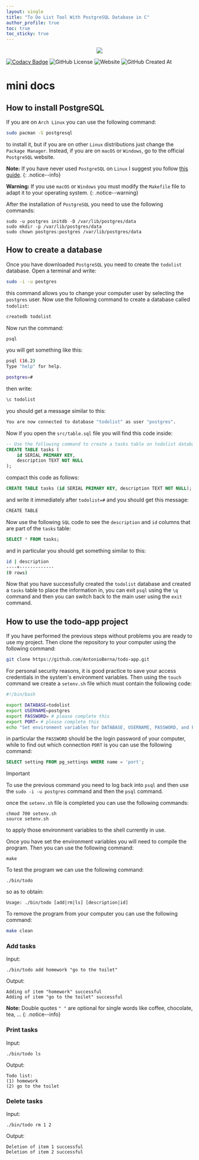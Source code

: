 ```yaml
---
layout: single
title: "To Do List Tool With PostgreSQL Database in C"
author_profile: true
toc: true
toc_sticky: true
---
```


<p align="center">
    <img src="assets/icons/icon.ico">
</p>

[![Codacy Badge](https://app.codacy.com/project/badge/Grade/b48b5e6f59c2480ca44b13dc35da8f1e)](https://www.codacy.com/gh/AntonioBerna/todo-app/dashboard?utm_source=github.com&amp;utm_medium=referral&amp;utm_content=AntonioBerna/todo-app&amp;utm_campaign=Badge_Grade)
![GitHub License](https://img.shields.io/github/license/AntonioBerna/todo-app)
![Website](https://img.shields.io/website?url=https%3A%2F%2Fantonioberna.github.io%2Ftodo-app%2F)
![GitHub Created At](https://img.shields.io/github/created-at/antonioberna/todo-app)

# mini docs

## How to install PostgreSQL

If you are on `Arch Linux` you can use the following command:

```bash
sudo pacman -S postgresql
```

to install it, but if you are on other `Linux` distributions just change the `Package Manager`. Instead, if you are on `macOS` or `Windows`, go to the official `PostgreSQL` website.

**Note:** If you have never used `PostgreSQL` on `Linux` I suggest you follow [this guide](https://wiki.archlinux.org/title/PostgreSQL).
{: .notice--info}

**Warning:** If you use `macOS` or `Windows` you must modify the `Makefile` file to adapt it to your operating system.
{: .notice--warning}

After the installation of `PostgreSQL` you need to use the following commands:

```
sudo -u postgres initdb -D /var/lib/postgres/data
sudo mkdir -p /var/lib/postgres/data
sudo chown postgres:postgres /var/lib/postgres/data
```

## How to create a database

Once you have downloaded `PostgreSQL` you need to create the `todolist` database. Open a terminal and write:

```bash
sudo -i -u postgres
```

this command allows you to change your computer user by selecting the `postgres` user. Now use the following command to create a database called `todolist`:

```bash
createdb todolist
```

Now run the command:

```bash
psql
```

you will get something like this:

```bash
psql (16.2)
Type "help" for help.

postgres=#
```

then write:

```bash
\c todolist
```
you should get a message similar to this:

```bash
You are now connected to database "todolist" as user "postgres".
```

Now if you open the `src/table.sql` file you will find this code inside:


```sql
-- Use the following command to create a tasks table on todolist database
CREATE TABLE tasks (
    id SERIAL PRIMARY KEY,
    description TEXT NOT NULL
);
```

compact this code as follows:

```sql
CREATE TABLE tasks (id SERIAL PRIMARY KEY, description TEXT NOT NULL);
```

and write it immediately after `todolist=#` and you should get this message:

```bash
CREATE TABLE
```

Now use the following `SQL` code to see the `description` and `id` columns that are part of the `tasks` table:

```sql
SELECT * FROM tasks;
```

and in particular you should get something similar to this:

```bash
id | description 
----+-------------
(0 rows)
```

Now that you have successfully created the `todolist` database and created a `tasks` table to place the information in, you can exit `psql` using the `\q` command and then you can switch back to the main user using the `exit` command.

## How to use the todo-app project

If you have performed the previous steps without problems you are ready to use my project. Then clone the repository to your computer using the following command:

```bash
git clone https://github.com/AntonioBerna/todo-app.git
```

For personal security reasons, it is good practice to save your access credentials in the system's environment variables. Then using the `touch` command we create a `setenv.sh` file which must contain the following code:

```bash
#!/bin/bash

export DATABASE=todolist
export USERNAME=postgres
export PASSWORD= # please complete this
export PORT= # please complete this
echo "Set environment variables for DATABASE, USERNAME, PASSWORD, and PORT."
```

in particular the `PASSWORD` should be the login password of your computer, while to find out which connection `PORT` is you can use the following command:

```sql
SELECT setting FROM pg_settings WHERE name = 'port';
```

> [!IMPORTANT]
> To use the previous command you need to log back into `psql` and then use the `sudo -i -u postgres` command and then the `psql` command.

once the `setenv.sh` file is completed you can use the following commands:

```
chmod 700 setenv.sh
source setenv.sh
```

to apply those environment variables to the shell currently in use.

Once you have set the environment variables you will need to compile the program. Then you can use the following command:

```
make
```

To test the program we can use the following command:

```shell
./bin/todo
```

so as to obtain:

```shell
Usage: ./bin/todo [add|rm|ls] [description|id]
```

To remove the program from your computer you can use the following command:

```bash
make clean
```

### Add tasks

Input:

```
./bin/todo add homework "go to the toilet"
```

Output:

```
Adding of item "homework" successful
Adding of item "go to the toilet" successful
```

**Note:** Double quotes `" "` are optional for single words like coffee, chocolate, tea, ...
{: .notice--info}

### Print tasks

Input:

```
./bin/todo ls
```

Output:

```
Todo list:
(1) homework
(2) go to the toilet
```

### Delete tasks

Input:

```
./bin/todo rm 1 2
```

Output:

```
Deletion of item 1 successful
Deletion of item 2 successful
```
